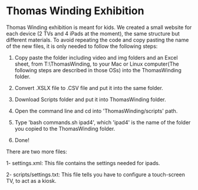 # Thomas Winding Exhibition

Thomas Winding exhibition is meant for kids. We created a small website for each device (2 TVs and 4 iPads at the moment), the same structure but different materials. To avoid repeating the code and copy pasting the name of the new files, it is only needed to follow the following steps:

1. Copy paste the folder including video and img folders and an Excel sheet, from T:\ThomasWinding, to your Mac or Linux computer(The following steps are described in those OSs) into the ThomasWinding folder.

2. Convert .XSLX file to .CSV file and put it into the same folder.

3. Download Scripts folder and put it into ThomasWinding folder.

4. Open the command line and cd into 'ThomasWinding/scripts' path.

5. Type 'bash commands.sh ipad4', which 'ipad4' is the name of the folder you copied to the ThomasWinding folder.

6. Done!

There are two more files:

1- settings.xml: This file contains the settings needed for ipads.

2- scripts/settings.txt: This file tells you have to configure a touch-screen TV, to act as a kiosk.

